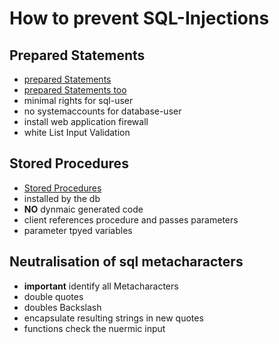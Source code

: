 # How to prevent SQL-Injections

## Prepared Statements
* [prepared Statements](http://tutorials.jenkov.com/jdbc/preparedstatement.html)
* [prepared Statements too](https://www.javatpoint.com/java-jdbc)
* minimal rights for sql-user
* no systemaccounts for database-user
* install web application firewall
* white List Input Validation

## Stored Procedures
* [Stored Procedures](https://www.w3schools.com/sql/sql_stored_procedures.asp)
* installed by the db
* **NO** dynmaic generated code
* client references procedure and passes parameters
* parameter tpyed variables


## Neutralisation of sql metacharacters
* **important** identify all Metacharacters
* double quotes
* doubles Backslash
* encapsulate resulting strings in new quotes
* functions check the nuermic input
